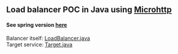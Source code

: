 ## Load balancer POC in Java using [Microhttp](https://github.com/ebarlas/microhttp)
#### See spring version [here](https://github.com/Widowan/primitive-load-balancer-spring)

Balancer itself: [LoadBalancer.java](https://github.com/Widowan/primitive-load-balancer/blob/master/src/main/java/dev/wido/LoadBalancer.java)  
Target service: [Target.java](https://github.com/Widowan/primitive-load-balancer/blob/master/target-service/src/main/java/dev/wido/Main.java)

